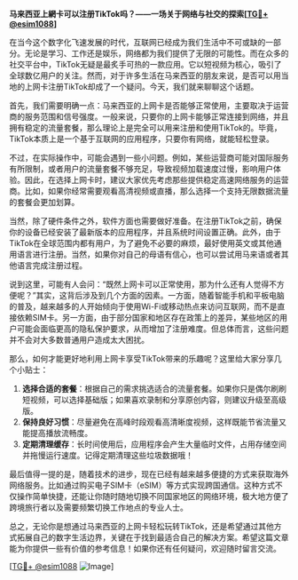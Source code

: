 **马来西亚上網卡可以注册TikTok吗？——一场关于网络与社交的探索[[TG💪+ @esim1088](https://t.me/s/esim1088)]**

在当今这个数字化飞速发展的时代，互联网已经成为我们生活中不可或缺的一部分。无论是学习、工作还是娱乐，网络都为我们提供了无限的可能性。而在众多的社交平台中，TikTok无疑是最炙手可热的一款应用。它以短视频为核心，吸引了全球数亿用户的关注。然而，对于许多生活在马来西亚的朋友来说，是否可以用当地的上网卡注册TikTok却成了一个疑问。今天，我们就来聊聊这个话题。

首先，我们需要明确一点：马来西亚的上网卡是否能够正常使用，主要取决于运营商的服务范围和信号强度。一般来说，只要你的上网卡能够正常连接到网络，并且拥有稳定的流量套餐，那么理论上是完全可以用来注册和使用TikTok的。毕竟，TikTok本质上是一个基于互联网的应用程序，只要你有网络，就能轻松登录。

不过，在实际操作中，可能会遇到一些小问题。例如，某些运营商可能对国际服务有所限制，或者用户的流量套餐不够充足，导致视频加载速度过慢，影响用户体验。因此，在选择上网卡时，建议大家优先考虑那些提供稳定高速网络服务的运营商。比如，如果你经常需要观看高清视频或直播，那么选择一个支持无限数据流量的套餐会更加划算。

当然，除了硬件条件之外，软件方面也需要做好准备。在注册TikTok之前，确保你的设备已经安装了最新版本的应用程序，并且系统时间设置正确。此外，由于TikTok在全球范围内都有用户，为了避免不必要的麻烦，最好使用英文或其他通用语言进行注册。当然，如果你对自己的母语有信心，也可以尝试用马来语或者其他语言完成注册过程。

说到这里，可能有人会问：“既然上网卡可以正常使用，那为什么还有人觉得不方便呢？”其实，这背后涉及到几个方面的因素。一方面，随着智能手机和平板电脑的普及，越来越多的人开始倾向于使用Wi-Fi或移动热点来访问互联网，而不是直接依赖SIM卡。另一方面，由于部分国家和地区存在政策上的差异，某些地区的用户可能会面临更高的隐私保护要求，从而增加了注册难度。但总体而言，这些问题并不会对大多数普通用户造成太大困扰。

那么，如何才能更好地利用上网卡享受TikTok带来的乐趣呢？这里给大家分享几个小贴士：

1. **选择合适的套餐**：根据自己的需求挑选适合的流量套餐。如果你只是偶尔刷刷短视频，可以选择基础版；如果喜欢录制和分享原创内容，则建议升级至高级版。
2. **保持良好习惯**：尽量避免在高峰时段观看高清晰度视频，这样既能节省流量又能提高播放流畅度。
3. **定期清理缓存**：长时间使用后，应用程序会产生大量临时文件，占用存储空间并拖慢运行速度。记得定期清理这些垃圾数据哦！

最后值得一提的是，随着技术的进步，现在已经有越来越多便捷的方式来获取海外网络服务。比如通过购买电子SIM卡（eSIM）等方式实现跨国通信。这种方式不仅操作简单快捷，还能让你随时随地切换不同国家地区的网络环境，极大地方便了跨境旅行者以及需要频繁切换工作地点的专业人士。

总之，无论你是想通过马来西亚的上网卡轻松玩转TikTok，还是希望通过其他方式拓展自己的数字生活边界，关键在于找到最适合自己的解决方案。希望这篇文章能为你提供一些有价值的参考信息！如果你还有任何疑问，欢迎随时留言交流。

[[TG💪+ @esim1088](https://t.me/s/esim1088) ![Image](https://i.postimg.cc/4NQfJmqS/Snipaste-2025-05-13-00-14-12.png)]